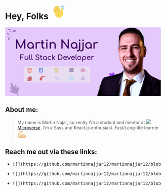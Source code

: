 # Hey, Folks ![Hey](https://github.com/martinnajjar12/martinnajjar12/blob/master/imgs/hey.gif)

![Header](https://github.com/martinnajjar12/martinnajjar12/blob/master/imgs/header.jpg)

## About me:

> My name is Martin Najar, currently I'm a student and mentor at ![](https://img.shields.io/badge/Microverse-blueviolet) [Microverse](https://www.microverse.org/). I'm a Sass and React.js enthusiast. Fast/Long-life learner ![](https://github.com/martinnajjar12/martinnajjar12/blob/master/imgs/muscles.png)

## Reach me out via these links:

- <pre>![](https://github.com/martinnajjar12/martinnajjar12/blob/master/imgs/mail_logo.png) : [My Email](marti_najjar@yahoo.com)</pre>
- <pre>![](https://github.com/martinnajjar12/martinnajjar12/blob/master/imgs/twitter_logo.png)  : [Twitter](https://twitter.com/martin_najjar)</pre>
- <pre>![](https://github.com/martinnajjar12/martinnajjar12/blob/master/imgs/LinkedIn_Icon.png)   : [LinkedIn](https://www.linkedin.com/in/martin-najjar-174948198/)</pre>

<!--
**martinnajjar12/martinnajjar12** is a ✨ _special_ ✨ repository because its `README.md` (this file) appears on your GitHub profile.

Here are some ideas to get you started:

- 🔭 I’m currently working on ...
- 🌱 I’m currently learning ...
- 👯 I’m looking to collaborate on ...
- 🤔 I’m looking for help with ...
- 💬 Ask me about ...
- 📫 How to reach me: ...
- 😄 Pronouns: ...
- ⚡ Fun fact: ...
-->
